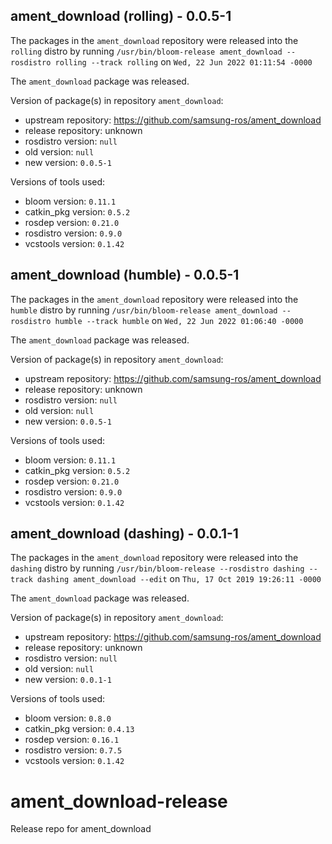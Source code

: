 ## ament_download (rolling) - 0.0.5-1

The packages in the `ament_download` repository were released into the `rolling` distro by running `/usr/bin/bloom-release ament_download --rosdistro rolling --track rolling` on `Wed, 22 Jun 2022 01:11:54 -0000`

The `ament_download` package was released.

Version of package(s) in repository `ament_download`:

- upstream repository: https://github.com/samsung-ros/ament_download
- release repository: unknown
- rosdistro version: `null`
- old version: `null`
- new version: `0.0.5-1`

Versions of tools used:

- bloom version: `0.11.1`
- catkin_pkg version: `0.5.2`
- rosdep version: `0.21.0`
- rosdistro version: `0.9.0`
- vcstools version: `0.1.42`


## ament_download (humble) - 0.0.5-1

The packages in the `ament_download` repository were released into the `humble` distro by running `/usr/bin/bloom-release ament_download --rosdistro humble --track humble` on `Wed, 22 Jun 2022 01:06:40 -0000`

The `ament_download` package was released.

Version of package(s) in repository `ament_download`:

- upstream repository: https://github.com/samsung-ros/ament_download
- release repository: unknown
- rosdistro version: `null`
- old version: `null`
- new version: `0.0.5-1`

Versions of tools used:

- bloom version: `0.11.1`
- catkin_pkg version: `0.5.2`
- rosdep version: `0.21.0`
- rosdistro version: `0.9.0`
- vcstools version: `0.1.42`


## ament_download (dashing) - 0.0.1-1

The packages in the `ament_download` repository were released into the `dashing` distro by running `/usr/bin/bloom-release --rosdistro dashing --track dashing ament_download --edit` on `Thu, 17 Oct 2019 19:26:11 -0000`

The `ament_download` package was released.

Version of package(s) in repository `ament_download`:

- upstream repository: https://github.com/samsung-ros/ament_download
- release repository: unknown
- rosdistro version: `null`
- old version: `null`
- new version: `0.0.1-1`

Versions of tools used:

- bloom version: `0.8.0`
- catkin_pkg version: `0.4.13`
- rosdep version: `0.16.1`
- rosdistro version: `0.7.5`
- vcstools version: `0.1.42`


# ament_download-release
Release repo for ament_download

